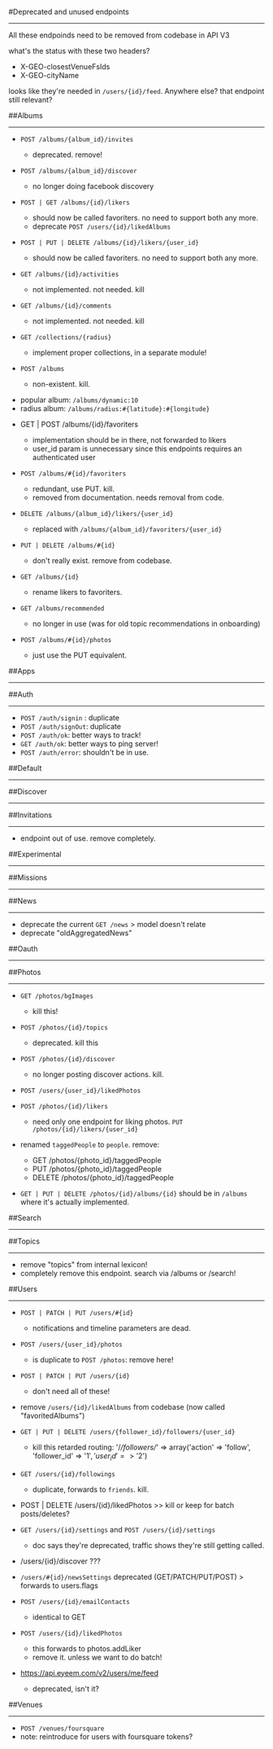 #Deprecated and unused endpoints
****
All these endpoinds need to be removed from codebase in API V3

what's the status with these two headers?
- X-GEO-closestVenueFsIds
- X-GEO-cityName 

looks like they're needed in `/users/{id}/feed`. Anywhere else? that endpoint still relevant?


##Albums
***
- `POST /albums/{album_id}/invites`
    - deprecated. remove!

- `POST /albums/{album_id}/discover`
    - no longer doing facebook discovery

- `POST | GET /albums/{id}/likers`
    - should now be called favoriters. no need to support both any more.
    - deprecate `POST /users/{id}/likedAlbums`

- `POST | PUT | DELETE /albums/{id}/likers/{user_id}`
    - should now be called favoriters. no need to support both any more.

- `GET /albums/{id}/activities`
    - not implemented. not needed. kill

- `GET /albums/{id}/comments`
    - not implemented. not needed. kill

- `GET /collections/{radius}`
    - implement proper collections, in a separate module!

- `POST /albums`
    - non-existent. kill.

* popular album: `/albums/dynamic:10`
* radius album: `/albums/radius:#{latitude}:#{longitude}`

- GET | POST /albums/{id}/favoriters
    - implementation should be in there, not forwarded to likers
    - user_id param is unnecessary since this endpoints requires an authenticated user

- `POST /albums/#{id}/favoriters`
    - redundant, use PUT. kill.
    - removed from documentation. needs removal from code.

- `DELETE /albums/{album_id}/likers/{user_id}`
    - replaced with `/albums/{album_id}/favoriters/{user_id}`

- `PUT | DELETE /albums/#{id}`
    - don't really exist. remove from codebase.

- `GET /albums/{id}`
    - rename likers to favoriters.

- `GET /albums/recommended`
    - no longer in use (was for old topic recommendations in onboarding)

- `POST /albums/#{id}/photos`
    - just use the PUT equivalent.


##Apps
***

##Auth
***
- `POST /auth/signin` : duplicate
- `POST /auth/signOut`: duplicate
- `POST /auth/ok`: better ways to track!
- `GET /auth/ok`: better ways to ping server!
- `POST /auth/error`: shouldn't be in use.


##Default
****


##Discover
****

##Invitations
****
- endpoint out of use. remove completely.

##Experimental
****


##Missions
****


##News
****

- deprecate the current `GET /news` > model doesn't relate
- deprecate "oldAggregatedNews"

##Oauth
****


##Photos
****
- `GET /photos/bgImages`
    - kill this!

- `POST /photos/{id}/topics`
    - deprecated. kill this

- `POST /photos/{id}/discover`
    - no longer posting discover actions. kill.

- `POST /users/{user_id}/likedPhotos`
- `POST /photos/{id}/likers`
    - need only one endpoint for liking photos. `PUT /photos/{id}/likers/{user_id}`

- renamed `taggedPeople` to `people`. remove:
    - GET /photos/{photo_id}/taggedPeople
    - PUT /photos/{photo_id}/taggedPeople
    - DELETE /photos/{photo_id}/taggedPeople
- `GET | PUT | DELETE /photos/{id}/albums/{id}` should be in `/albums` where it's actually implemented.


##Search
****


##Topics
****

- remove "topics" from internal lexicon!
- completely remove this endpoint. search via /albums or /search!

##Users
****

- `POST | PATCH | PUT /users/#{id}`
    - notifications and timeline parameters are dead.

- `POST /users/{user_id}/photos`
    - is duplicate to `POST /photos`: remove here!
- `POST | PATCH | PUT /users/{id}`
    - don't need all of these!

- remove `/users/{id}/likedAlbums` from codebase (now called "favoritedAlbums")

- `GET | PUT | DELETE /users/{follower_id}/followers/{user_id}`
    - kill this retarded routing: '/*/followers/*' => array('action' => 'follow', 'follower_id' => '$1', 'user_id' => '$2')

- `GET /users/{id}/followings`
    - duplicate, forwards to `friends`. kill.

- POST | DELETE /users/{id}/likedPhotos >> kill or keep for batch posts/deletes?

- `GET /users/{id}/settings` and `POST /users/{id}/settings`
    - doc says they're deprecated, traffic shows they're still getting called.

- /users/{id}/discover ???

- `/users/#{id}/newsSettings` deprecated (GET/PATCH/PUT/POST) > forwards to users.flags

- `POST /users/{id}/emailContacts`
    - identical to GET

- `POST /users/{id}/likedPhotos`
    - this forwards to photos.addLiker
    - remove it. unless we want to do batch!

- https://api.eyeem.com/v2/users/me/feed
    -   deprecated, isn't it?




##Venues
****
- `POST /venues/foursquare`
 - note: reintroduce for users with foursquare tokens?